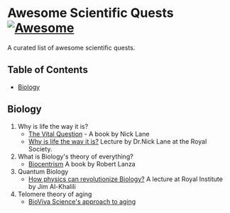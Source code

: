 # Awesome Scientific Quests [![Awesome](https://cdn.rawgit.com/sindresorhus/awesome/d7305f38d29fed78fa85652e3a63e154dd8e8829/media/badge.svg)](https://github.com/sindresorhus/awesome)

A curated list of awesome scientific quests.

## Table of Contents

<!-- MarkdownTOC depth=4 -->

- [Biology](#biology)


<!-- /MarkdownTOC -->

## Biology
  1. Why is life the way it is?
     - [The Vital Question](https://whenihavetime.com/2014/07/08/10-lessons-from-4-years-working-remotely/) - A book by Nick Lane
     - [Why is life the way it is?](https://www.youtube.com/watch?v=PhPrirmk8F4) Lecture by Dr.Nick Lane at the Royal Society. 
  1. What is Biology's theory of everything?
     - [Biocentrism](http://www.robertlanza.com/biocentrism-how-life-and-consciousness-are-the-keys-to-understanding-the-true-nature-of-the-universe/) A book by Robert Lanza
  1. Quantum Biology
      -  [How physics can revolutionize Biology?](https://www.youtube.com/watch?v=wwgQVZju1ZM) A lecture at Royal Institute by Jim Al-Khalili
  1. Telomere theory of aging
      - [BioViva Science's approach to aging](https://bioviva-science.com/telomere-theory-of-aging)
